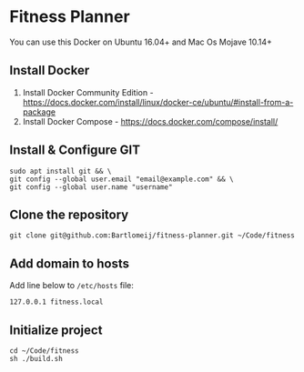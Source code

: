Fitness Planner
============

You can use this Docker on Ubuntu 16.04+ and Mac Os Mojave 10.14+

## Install Docker

1. Install Docker Community Edition - https://docs.docker.com/install/linux/docker-ce/ubuntu/#install-from-a-package
2. Install Docker Compose - https://docs.docker.com/compose/install/

## Install & Configure GIT

```
sudo apt install git && \
git config --global user.email "email@example.com" && \
git config --global user.name "username"
```

## Clone the repository

```
git clone git@github.com:Bartlomeij/fitness-planner.git ~/Code/fitness
``` 

## Add domain to hosts

Add line below to `/etc/hosts` file:
```
127.0.0.1 fitness.local
```

## Initialize project
```
cd ~/Code/fitness
sh ./build.sh
```
